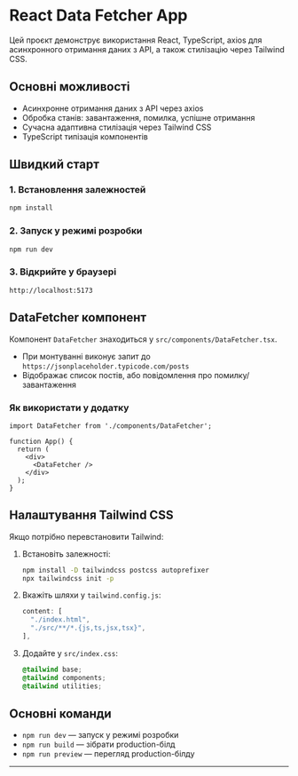 # React Data Fetcher App

Цей проєкт демонструє використання React, TypeScript, axios для асинхронного отримання даних з API, а також стилізацію через Tailwind CSS.

## Основні можливості
- Асинхронне отримання даних з API через axios
- Обробка станів: завантаження, помилка, успішне отримання
- Сучасна адаптивна стилізація через Tailwind CSS
- TypeScript типізація компонентів

## Швидкий старт

### 1. Встановлення залежностей
```bash
npm install
```

### 2. Запуск у режимі розробки
```bash
npm run dev
```

### 3. Відкрийте у браузері
```
http://localhost:5173
```

## DataFetcher компонент
Компонент `DataFetcher` знаходиться у `src/components/DataFetcher.tsx`.
- При монтуванні виконує запит до `https://jsonplaceholder.typicode.com/posts`
- Відображає список постів, або повідомлення про помилку/завантаження

### Як використати у додатку
```tsx
import DataFetcher from './components/DataFetcher';

function App() {
  return (
    <div>
      <DataFetcher />
    </div>
  );
}
```

## Налаштування Tailwind CSS
Якщо потрібно перевстановити Tailwind:
1. Встановіть залежності:
   ```bash
   npm install -D tailwindcss postcss autoprefixer
   npx tailwindcss init -p
   ```
2. Вкажіть шляхи у `tailwind.config.js`:
   ```js
   content: [
     "./index.html",
     "./src/**/*.{js,ts,jsx,tsx}",
   ],
   ```
3. Додайте у `src/index.css`:
   ```css
   @tailwind base;
   @tailwind components;
   @tailwind utilities;
   ```

## Основні команди
- `npm run dev` — запуск у режимі розробки
- `npm run build` — зібрати production-білд
- `npm run preview` — перегляд production-білду

---
